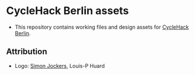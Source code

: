 # CycleHack Berlin assets

* This repository contains working files and design assets for [CycleHack Berlin][cyclehack-berlin-github].


## Attribution

* Logo: [Simon Jockers][simon-jockers-github], Louis-P Huard


[cyclehack-berlin-github]: https://github.com/CycleHack-Berlin
[simon-jockers-github]: https://github.com/sjockers
